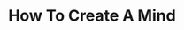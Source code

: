 ---
layout: book
title: How To Create A Mind
category: 书香
tags: 
keywords:
books: 
    - title: 如何创造思维
      status: 在读
      author: Ray Kurzweil
      publisher: 机械工业出版社
      language: 中文
      link: 
      cover: /public/img/BookCovers/HowToCreateAMind.jpg
      description: 又一部力作，拜读中！
---